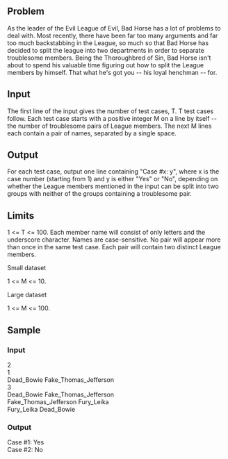 ## Problem

As the leader of the Evil League of Evil, Bad Horse has a lot of problems to deal with. Most recently, there have been far too many arguments and far too much backstabbing in the League, so much so that Bad Horse has decided to split the league into two departments in order to separate troublesome members. Being the Thoroughbred of Sin, Bad Horse isn't about to spend his valuable time figuring out how to split the League members by himself. That what he's got you -- his loyal henchman -- for.

## Input

The first line of the input gives the number of test cases, T. T test cases follow. Each test case starts with a positive integer M on a line by itself -- the number of troublesome pairs of League members. The next M lines each contain a pair of names, separated by a single space.

## Output

For each test case, output one line containing "Case #x: y", where x is the case number (starting from 1) and y is either "Yes" or "No", depending on whether the League members mentioned in the input can be split into two groups with neither of the groups containing a troublesome pair.

## Limits

1 <= T <= 100.
Each member name will consist of only letters and the underscore character.
Names are case-sensitive.
No pair will appear more than once in the same test case.
Each pair will contain two distinct League members.

Small dataset

1 <= M <= 10.

Large dataset

1 <= M <= 100.

## Sample

### Input
 
2  
1  
Dead_Bowie Fake_Thomas_Jefferson  
3  
Dead_Bowie Fake_Thomas_Jefferson  
Fake_Thomas_Jefferson Fury_Leika  
Fury_Leika Dead_Bowie  

### Output

Case #1: Yes  
Case #2: No